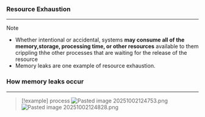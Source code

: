 ### Resource Exhaustion
---
>[!note]
>- Whether intentional or accidental, systems **may consume all of the memory,storage, processing time, or other resources** available to them crippling thhe other processes that are waiting for the release of the resource 
>- Memory leaks are one example of resource exhaustion.

### How memory leaks occur 
---
>[!example] process
>![Pasted image 20251002124753.png](Pasted%20image%2020251002124753.png)
>![Pasted image 20251002124828.png](Pasted%20image%2020251002124828.png)




